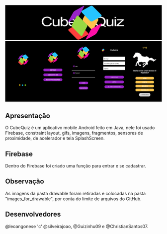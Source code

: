 <img src=cubei.png/>
<img src=olaa.png/>

## Apresentação
O CubeQuiz é um aplicativo mobile Android feito em Java, nele foi usado Firebase, constraint layout, gifs, imagens, fragmentos, sensores de proximidade, de acelerador e tela SplashScreen.

## Firebase 
Dentro do Firebase foi criado uma função para entrar e se cadastrar. 

## Observação 
As imagens da pasta drawable foram retiradas e colocadas na pasta "images_for_drawable", por conta do limite de arquivos do GitHub.


## Desenvolvedores
 @leoangonese 'c' 
 @silveirajoao, @Guizinhu09 e @ChristianSantos07.
